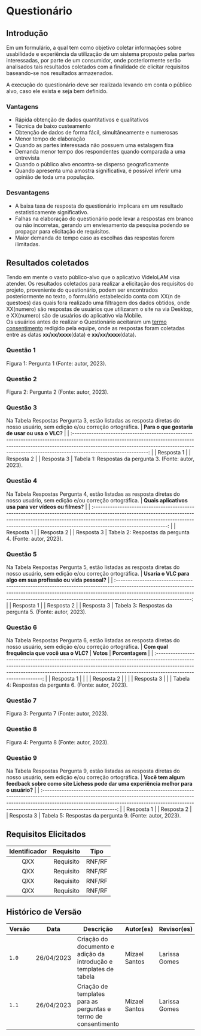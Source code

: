 # Questionário
## Introdução 

Em um formulário, a qual tem como objetivo coletar informações sobre usabilidade e experiência da utilização de um sistema proposto pelas partes interessadas, por parte de um consumidor, onde posteriormente serão analisados tais resultados coletados com a finalidade de elicitar requisitos baseando-se nos resultados armazenados.

A execução do questionário deve ser realizada levando em conta o público alvo, caso ele exista e seja bem definido.

### Vantagens
- Rápida obtenção de dados quantitativos e qualitativos
- Técnica de baixo custeamento
- Obtenção de dados de forma fácil, simultâneamente e numerosas
- Menor tempo de elaboração
- Quando as partes interessada não possuem uma estalagem fixa
- Demanda menor tempo dos respondentes quando comparada a uma entrevista
- Quando o público alvo encontra-se disperso geograficamente
- Quando apresenta uma amostra significativa, é possível inferir uma opinião de toda uma população.

### Desvantagens
- A baixa taxa de resposta do questionário implicara em um resultado estatisticamente significativo.
- Falhas na elaboração do questionário pode levar a respostas em branco ou não incorretas, gerando um enviesamento da pesquisa podendo se propagar para elicitação de requisitos.
- Maior demanda de tempo caso as escolhas das respostas forem ilimitadas.

## Resultados coletados

Tendo em mente o vasto público-alvo que o aplicativo VideloLAM visa atender. Os resultados coletados para realizar a elicitação dos requisitos do projeto, proveniente do questionário, podem ser encontrados posteriormente no texto, o formulário estabelecido conta com XX(n de questoes) das quais fora realizado uma filtragem dos dados obtidos, onde XX(numero) são respostas de usuários que utilizaram o site na via Desktop, e XX(numero) são de usuários do aplicativo via Mobile.
<br>
Os usuários antes de realizar o Questionário aceitaram um [termo consentimento](https://docs.google.com/document/d/1o_sSVLMjk8T5OaHf5OfHDhiT3ULYwC9aMnUbIFKQPtM/edit?usp=sharing) redigido pela equipe, onde as respostas foram coletadas entre as datas **xx/xx/xxxx**(data) e **xx/xx/xxxx**(data).

### Questão 1

Figura 1: Pergunta 1 (Fonte: autor, 2023). 

### Questão 2

Figura 2: Pergunta 2 (Fonte: autor, 2023). 

### Questão 3
Na Tabela Respostas Pergunta 3, estão listadas as resposta diretas do nosso usuário, sem edição e/ou correção ortográfica.
|          **Para o que gostaria de usar ou usa o VLC?**          |
| :-------------------------------------------------------------------------------------------------------------------------------------------------------------------------------------------------------------------------------------------------------------------------: |
| Resposta 1 |
| Resposta 2 |
| Resposta 3 |
Tabela 1: Respostas da pergunta 3. (Fonte: autor, 2023). 

### Questão 4
Na Tabela Respostas Pergunta 4, estão listadas as resposta diretas do nosso usuário, sem edição e/ou correção ortográfica.
|          **Quais aplicativos usa para ver vídeos ou filmes?**          |
| :-------------------------------------------------------------------------------------------------------------------------------------------------------------------------------------------------------------------------------------------------------------------------: |
| Resposta 1 |
| Resposta 2 |
| Resposta 3 |
Tabela 2: Respostas da pergunta 4. (Fonte: autor, 2023). 

### Questão 5
Na Tabela Respostas Pergunta 5, estão listadas as resposta diretas do nosso usuário, sem edição e/ou correção ortográfica.
|          **Usaria o VLC para algo em sua profissão ou vida pessoal?**          |
| :-------------------------------------------------------------------------------------------------------------------------------------------------------------------------------------------------------------------------------------------------------------------------: |
| Resposta 1 |
| Resposta 2 |
| Resposta 3 |
Tabela 3: Respostas da pergunta 5. (Fonte: autor, 2023). 

### Questão 6
Na Tabela Respostas Pergunta 6, estão listadas as resposta diretas do nosso usuário, sem edição e/ou correção ortográfica.
|          **Com qual frequência que você usa o VLC?**          | **Votos** | **Porcentagem** |
| :-------------------------------------------------------------------------------------------------------------------------------------------------------------------------------------------------------------------------------------------------------------------------: |
| Resposta 1 | | |
| Resposta 2 | | |
| Resposta 3 | | |
Tabela 4: Respostas da pergunta 6. (Fonte: autor, 2023). 

### Questão 7

Figura 3: Pergunta 7 (Fonte: autor, 2023). 

### Questão 8

Figura 4: Pergunta 8 (Fonte: autor, 2023). 

### Questão 9
Na Tabela Respostas Pergunta 9, estão listadas as resposta diretas do nosso usuário, sem edição e/ou correção ortográfica.
|          **Você tem algum feedback sobre como site Lichess pode dar uma experiência melhor para o usuário?**          |
| :-------------------------------------------------------------------------------------------------------------------------------------------------------------------------------------------------------------------------------------------------------------------------: |
| Resposta 1 |
| Resposta 2 |
| Resposta 3 |
Tabela 5: Respostas da pergunta 9. (Fonte: autor, 2023). 

## Requisitos Elicitados
| Identificador  |     Requisito     | Tipo  |
| :-: | :----------------------------------------: | :---: |
| QXX | Requisito              | RNF/RF |
| QXX | Requisito              | RNF/RF |
| QXX | Requisito              | RNF/RF |
| QXX | Requisito              | RNF/RF |

## Histórico de Versão
| Versão | Data          | Descrição           | Autor(es)     |  Revisor(es)  |
| ------ | ------------- | ---------------------------------- | ------------- | ------------- |
| `1.0`  | 26/04/2023 | Criação do documento e adição da introdução e templates de tabela | Mizael Santos | Larissa Gomes |
| `1.1`  | 26/04/2023 | Criação de templates para as perguntas e termo de consentimento | Mizael Santos | Larissa Gomes |
